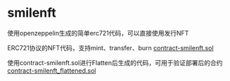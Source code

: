 # smilenft
使用openzeppelin生成的简单erc721代码，可以直接使用发行NFT

ERC721协议的NFT代码，支持mint、transfer、burn
[contract-smilenft.sol](contract-smilenft.sol)

使用contract-smilenft.sol进行Flatten后生成的代码，可用于验证部署后的合约
[contract-smilenft_flattened.sol](contract-smilenft_flattened.sol)

